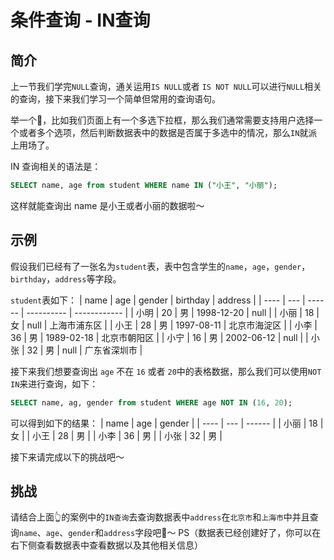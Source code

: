 # 条件查询 - IN查询

## 简介

上一节我们学完`NULL`查询，通关运用`IS NULL`或者 `IS NOT NULL`可以进行`NULL`相关的查询，接下来我们学习一个简单但常用的查询语句。

举一个🌰，比如我们页面上有一个多选下拉框，那么我们通常需要支持用户选择一个或者多个选项，然后判断数据表中的数据是否属于多选中的情况，那么`IN`就派上用场了。

IN 查询相关的语法是：

```sql
SELECT name, age from student WHERE name IN ("小王", "小丽");
```

这样就能查询出 name 是小王或者小丽的数据啦～

## 示例

假设我们已经有了一张名为`student`表，表中包含学生的`name`，`age`，`gender`，`birthday`，`address`等字段。

`student`表如下：
| name | age | gender | birthday | address |
| ---- | --- | ------ | ---------- | ------------ |
| 小明 | 20 | 男 | 1998-12-20 | null |
| 小丽 | 18 | 女 | null | 上海市浦东区 |
| 小王 | 28 | 男 | 1997-08-11 | 北京市海淀区 |
| 小李 | 36 | 男 | 1989-02-18 | 北京市朝阳区 |
| 小宁 | 16 | 男 | 2002-06-12 | null |
| 小张 | 32 | 男 | null | 广东省深圳市 |

接下来我们想要查询出 `age` 不在 `16` 或者 `20`中的表格数据，那么我们可以使用`NOT IN`来进行查询，如下：

```sql
SELECT name, ag, gender from student WHERE age NOT IN (16, 20);
```

可以得到如下的结果：
| name | age | gender |
| ---- | --- | ------ |
| 小丽 | 18 | 女 |
| 小王 | 28 | 男 |
| 小李 | 36 | 男 |
| 小张 | 32 | 男 |

接下来请完成以下的挑战吧～

## 挑战

请结合上面👆的案例中的`IN查询`去查询数据表中`address`在`北京市`和`上海市`中并且查询`name`、`age`、`gender`和`address`字段吧🌈～
PS（数据表已经创建好了，你可以在右下侧查看数据表中查看数据以及其他相关信息）
